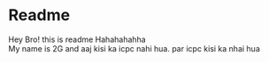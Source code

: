 # Readme


Hey Bro! this is readme
Hahahahahha
</br>
My name is 2G and aaj kisi ka icpc nahi hua.
par icpc kisi ka nhai hua
